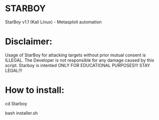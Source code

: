 # STARBOY
StarBoy v1.1 (Kali Linux) - Metasploit automation

# Disclaimer:

 Usage of StarBoy for attacking targets without prior mutual consent is
 ILLEGAL. The Developer is not responsible for any damage caused by this script.
 Starboy is intented ONLY FOR EDUCATIONAL PURPOSES!!! STAY LEGAL!!! 
 

# How to install:
 
cd Starboy

bash installer.sh